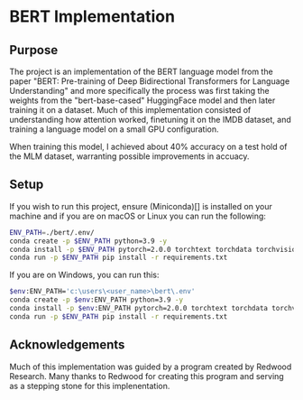 # BERT Implementation

## Purpose

The project is an implementation of the BERT language model from the paper "BERT: Pre-training of Deep Bidirectional Transformers for Language Understanding" and more specifically the process was first taking the weights from the "bert-base-cased" HuggingFace model and then later training it on a dataset. Much of this implementation consisted of understanding how attention worked, finetuning it on the IMDB dataset, and training a language model on a small GPU configuration.


When training this model, I achieved about 40% accuracy on a test hold of the MLM dataset, warranting possible improvements in accuacy.

## Setup

If you wish to run this project, ensure (Miniconda)[] is installed on your machine and if you are on macOS or Linux you can run the following:

```bash
ENV_PATH=./bert/.env/
conda create -p $ENV_PATH python=3.9 -y
conda install -p $ENV_PATH pytorch=2.0.0 torchtext torchdata torchvision -c pytorch -y
conda run -p $ENV_PATH pip install -r requirements.txt
```

If you are on Windows, you can run this:

```bash
$env:ENV_PATH='c:\users\<user_name>\bert\.env'
conda create -p $env:ENV_PATH python=3.9 -y
conda install -p $env:ENV_PATH pytorch=2.0.0 torchtext torchdata torchvision -c pytorch -y
conda run -p $ENV_PATH pip install -r requirements.txt
```

## Acknowledgements

Much of this implementation was guided by a program created by Redwood Research. Many thanks to Redwood for creating this program and serving as a stepping stone for this implenentation.
